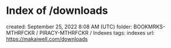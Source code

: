# Index of /downloads

created: September 25, 2022 8:08 AM (UTC)
folder: BOOKMRKS-MTHRFCKR / PIRACY-MTHRFCKR / Indexes
tags: indexes
url: https://makaiwell.com/downloads
